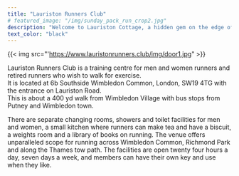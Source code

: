 ```yaml
---
title: "Lauriston Runners Club"
# featured_image: "/img/sunday_pack_run_crop2.jpg"
description: "Welcome to Lauriston Cottage, a hidden gem on the edge of Wimbledon Common"
text_color: "black"
---
```

<!---
<div class="flex justify-between ph5-l ph3">
    <div class="pv3 tc ph1 flex-auto">
        <img src="https://www.lauristonrunners.club/img/door1.jpg" class="mw-100" style="max-height: 300px"/>
    </div>
    <div class="pv3 tc ph1 flex-auto" style="flex-grow: 1">
        <img src="https://www.lauristonrunners.club/img/entrance.jpg" class="mw-100" style="max-height: 300px" />
    </div>
    <div class="pv3 tc ph1 flex-auto">
        <img src="https://www.lauristonrunners.club/img/changing_rooms.jpg" class="mw-100" style="max-height: 300px"/>
    </div>
</div>
-->
<!---
<img src='https://www.lauristonrunners.club/img/door1.jpg' class="mw-100" style="max-height: 300px"/>

<img src='https://www.lauristonrunners.club/img/entrance.jpg' class="mw-100" style="max-height: 300px"/> 
<img src='https://www.lauristonrunners.club/img/changing_rooms.jpg' class="mw-100" style="max-height: 300px"/>
-->

{{< img src="'https://www.lauristonrunners.club/img/door1.jpg" >}}


Lauriston Runners Club is a training centre for men and women runners and retired runners who wish to walk for exercise.  
It is located at 6b Southside Wimbledon Common, London, SW19 4TG with the entrance on Lauriston Road.  
This is about a 400 yd walk from Wimbledon Village with bus stops from Putney and Wimbledon town.  

There are separate changing rooms, showers and toilet facilities for men and women, a small kitchen where runners can make tea and have a biscuit, a weights room and a library of books on running. The venue offers unparalleled scope for running across Wimbledon Common, Richmond Park and along the Thames tow path. The facilities are open twenty four hours a day, seven days a week, and members can have their own key and use when they like.


